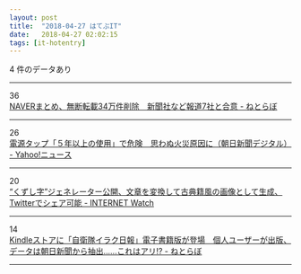 ```yaml
---
layout: post
title:  "2018-04-27 はてぶIT"
date:   2018-04-27 02:02:15
tags: [it-hotentry]
---
```

4 件のデータあり

<hr><div class="row">
<div class="col-1"><span class="badge badge-pill badge-success h2">36</span></div>
<div class="col-11"><a href='http://nlab.itmedia.co.jp/nl/articles/1804/26/news111.html' target='_blank'>NAVERまとめ、無断転載34万件削除　新聞社など報道7社と合意 - ねとらぼ</a></div>
</div>
<hr>
<div class="row">
<div class="col-1"><span class="badge badge-pill badge-success h2">26</span></div>
<div class="col-11"><a href='https://headlines.yahoo.co.jp/hl?a=20180426-00000073-asahi-soci' target='_blank'>電源タップ「５年以上の使用」で危険　思わぬ火災原因に（朝日新聞デジタル） - Yahoo!ニュース</a></div>
</div>
<hr>
<div class="row">
<div class="col-1"><span class="badge badge-pill badge-success h2">20</span></div>
<div class="col-11"><a href='https://internet.watch.impress.co.jp/docs/news/1119357.html' target='_blank'>“くずし字”ジェネレーター公開、文章を変換して古典籍風の画像として生成、Twitterでシェア可能 - INTERNET Watch</a></div>
</div>
<hr>
<div class="row">
<div class="col-1"><span class="badge badge-pill badge-success h2">14</span></div>
<div class="col-11"><a href='http://nlab.itmedia.co.jp/nl/articles/1804/26/news141.html' target='_blank'>Kindleストアに「自衛隊イラク日報」電子書籍版が登場　個人ユーザーが出版、データは朝日新聞から抽出……これはアリ!? - ねとらぼ</a></div>
</div>
<hr>
